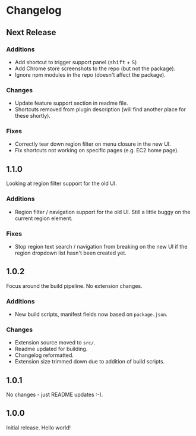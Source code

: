 # Changelog

## Next Release

### Additions

* Add shortcut to trigger support panel (<kbd>shift</kbd> + <kbd>S</kbd>)
* Add Chrome store screenshots to the repo (but not the package).
* Ignore npm modules in the repo (doesn't affect the package).

### Changes

* Update feature support section in readme file.
* Shortcuts removed from plugin description (will find another place for these shortly).

### Fixes

* Correctly tear down region filter on menu closure in the new UI.
* Fix shortcuts not working on specific pages (e.g. EC2 home page).

## 1.1.0

Looking at region filter support for the old UI.

### Additions

* Region filter / navigation support for the old UI.
Still a little buggy on the current region element.

### Fixes

* Stop region text search / navigation from breaking on the new UI if the region dropdown list
hasn't been created yet.  

## 1.0.2

Focus around the build pipeline. No extension changes.

### Additions
* New build scripts, manifest fields now based on `package.json`.

### Changes
* Extension source moved to `src/`.
* Readme updated for building.
* Changelog reformatted.
* Extension size trimmed down due to addition of build scripts.

## 1.0.1

No changes - just README updates :-).

## 1.0.0

Initial release. Hello world!
